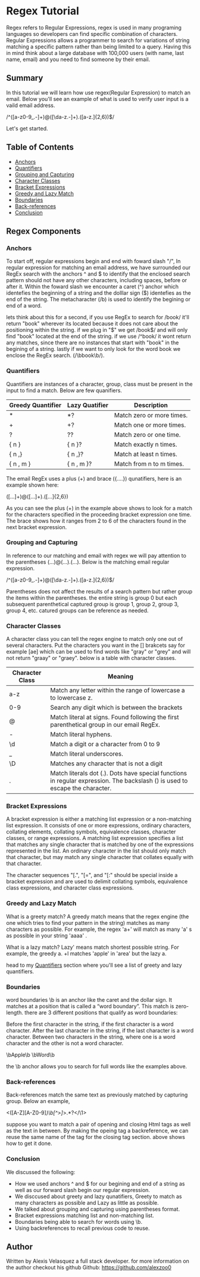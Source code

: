 # Regex Tutorial

Regex refers to Regular Expressions, regex is used in many programing languages so developers can find specific combination of characters. Regular Expressions allows a programmer to search  for variations of string matching a specific pattern rather than being limited to a query. Having this in mind think about a large database with 100,000 users (with name, last name,  email) and you need to find someone by their email. 

## Summary

In this tutorial we will learn how use regex(Regular Expression) to match an email. Below you'll see an example of what is used to verify user input is a vaild email address.

/^([a-z0-9_\.-]+)@([\da-z\.-]+)\.([a-z\.]{2,6})$/

Let's get started.

## Table of Contents

- [Anchors](#anchors)
- [Quantifiers](#quantifiers)
- [Grouping and Capturing](#grouping-and-capturing)
- [Character Classes](#character-classes)
- [Bracket Expressions](#bracket-expressions)
- [Greedy and Lazy Match](#greedy-and-lazy-match)
- [Boundaries](#boundaries)
- [Back-references](#back-references)
- [Conclusion](#conclusion)

## Regex Components

### Anchors
To start off, regular expressions begin and end with foward slash "/", In regular expression for matching an email address, we have surrounded our RegEx search with the anchors ^ and $ to identify that the enclosed search pattern should not have any other characters, including spaces, before or after it. Within the foward slash we encounter a caret (^) anchor which identefies the beginning of a string and the dolllar sign ($) identefies as the end of the string. The metacharacter (/b) is used to identify the begining or end of a word.

lets think about this for a second, if you use RegEx to search for /book/ it'll return "book" wherever its located because it does not care about the positioning within the string. if we plug in "$" we get /book$/ and will only find "book" located at the end of the string. if we use /^book/ it wont return any matches, since there are no instances that start with "book" in the begining of a string. lastly if we want to only look for the word book we enclose the RegEx search. (/\bbook\b/).


### Quantifiers
Quantifiers are instances of a character, group, class must be present in the input to find a match. 
Below are few quanifiers.

Greedy Quantifier | Lazy Quatifier |  Description 
----------------- | -------------- | -------------
*                 | *?             | Match zero or more times.
+                 | +?             | Match one or more times.
?                 | ??             | Match zero or one time.
{ n }             | { n }?         | Match exactly n times.
{ n ,}            | { n ,}?        | Match at least n times.
{ n , m }         | { n , m }?     | Match from n to m times.

The email RegEx uses a plus (+) and brace ({....}) qunatifiers, here is an example shown here:

([...]+)@([...]+)\.([...]{2,6}) 

As you can see the plus (+) in the example above shows to look for a match for the characters specified in the proceeding bracket expression one time. The brace shows how it ranges from 2 to 6 of the characters found in the next bracket expression.


### Grouping and Capturing
In reference to our matching and email with regex we will pay attention to the parentheses (...)@(...)\.(...). Below is the matching email regular expression.

/^([a-z0-9_\.-]+)@([\da-z\.-]+)\.([a-z\.]{2,6})$/

Parentheses does not affect the results of a search pattern but rather group the items within the parentheses. the entire string is group 0 but each subsequent parenthetical captured group is group 1, group 2, group 3, group 4, etc. catured groups can be reference as needed. 


### Character Classes
A character class you can tell the regex engine to match only one out of several characters. Put the characters you want in the [] brakcets say for example [ae] which can be used to find words like "gray" or "grey" and will not return "graay" or "graey". below is a table with character classes.

| Character Class | Meaning |
| -----------------  | -------------- |
| a-z | Match any letter within the range of lowercase a to lowercase z.                                                               |
| 0-9 | Search any digit which is between the brackets                                                                                 |
| @   | Match literal at signs. Found following the first parenthetical group in our email RegEx.                                      |
| -   | Match literal hyphens.                                                                                                         |
| \d  | Match a digit or a character from 0 to 9                                                                                       |
| _   | Match literal underscores.                                                                                                     |
| \D  | Matches any character that is not a digit                                                                                      |
| \.  | Match literals dot (.). Dots have special functions in regular expression. The backslash (\) is used to escape the character.  |       


 

### Bracket Expressions
A bracket expression is either a matching list expression or a non-matching list expression. It consists of one or more expressions, ordinary characters, collating elements, collating symbols, equivalence classes, character classes, or range expressions. A matching list expression specifies a list that matches any single character that is matched by one of the expressions represented in the list. An ordinary character in the list should only match that character, but may match any single character that collates equally with that character.

The character sequences "[.", "[=", and "[:"  should be special inside a bracket expression and are used to delimit collating symbols, equivalence class expressions, and character class expressions.

### Greedy and Lazy Match
What is a greety match?
A greedy match means that the regex engine (the one which tries to find your pattern in the string) matches as many characters as possible. For example, the regex 'a+' will match as many 'a' s as possible in your string 'aaaa' .

What is a lazy match?
Lazy' means match shortest possible string. For example, the greedy a. +l matches 'apple' in 'area' but the lazy a.

head to my [Quantifiers](#quantifiers) section where you'll see a list of greety and lazy quantifiers.


### Boundaries
word boundaries 
 \b is an anchor like the caret and the dollar sign. It matches at a position that is called a “word boundary”. This match is zero-length. there are 3 different positions that qualify as word boundaries:

Before the first character in the string, if the first character is a word character.
After the last character in the string, if the last character is a word character.
Between two characters in the string, where one is a word character and the other is not a word character.

\bApple\b \bWord\b

the \b anchor allows you to search for full words like the examples above.

 
### Back-references
Back-references match the same text as previously matched by capturing group. Below an example,

<([A-Z][A-Z0-9]*)\b[^>]*>.*?</\1>

suppose you want to match a pair of opening and closing Html tags as well as the text in between. By making the opeing tag a backreference, we can reuse the same name of the tag for the closing tag section. above shows how to get it done.

### Conclusion
We discussed the following:
- How we used anchors ^ and $ for our begining and end of a string as well as our forward slash begin our regular expression.
- We disccused about greety and lazy qunatifiers, Greety to match as many characters as possible and Lazy as little as possible.
- We talked about grouping and capturing using parentheses format.
- Bracket expressions matching list and non-matching list.
- Boundaries being able to search for words using \b.
- Using backreferences to recall previous code to reuse.


## Author

Written by Alexis Velasquez a full stack developer. for more information on the author checkout his github 
Github: https://github.com/alexzoo0
